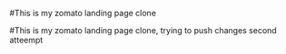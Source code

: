 #This is my zomato landing page clone

#This is my zomato landing page clone, trying to push changes second atteempt